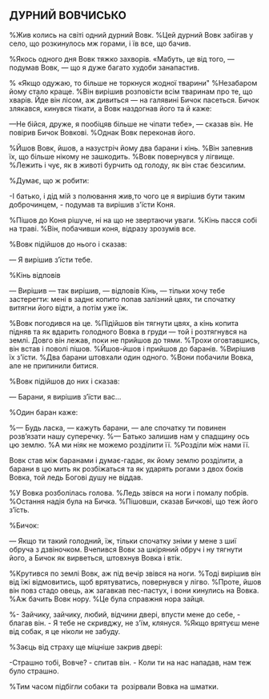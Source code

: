 ## ДУРНИЙ ВОВЧИСЬКО

%Жив колись на світі одний дурний Вовк.
%Цей дурний Вовк забігав у село, що розкинулось мж горами, і їв все, що бачив.

%Якось одного дня Вовк тяжко захворів.
«Мабуть, це від того, — подумав Вовк, — що я дуже багато худоби занапастив.

% «Якщо одужаю, то більше не торкнуся жодної тварини"
%Незабаром йому стало краще.
%Він вирішив розповісти всім тваринам про те, що хварів.
Йде він лісом, аж дивиться — на галявині Бичок пасеться.
Бичок злякався, кинувся тікати, а Вовк наздогнав його та й каже:

—Не бійся, друже, я пообіцяв більше не чіпати тебе», — сказав він.
Не повірив Бичок Вовкові.
%Однак Вовк переконав його.

%Йшов Вовк, йшов, а назустріч йому два барани і кінь.
%Він запевнив їх, що більше нікому не зашкодить.
%Вовк повернувся у лігвище.
%Лежить і чує, як в животі бурчить од голоду, як він стає безсилим.

%Думає, що ж робити:

-І батько, і дід мій з полювання жив,то чого це я вирішив бути таким доброчинцем, - подумав та вирішив з'їсти Коня.

%Пішов до Коня рішуче, ні на що не звертаючи уваги.
%Кінь пасся собі на траві.
%Він, побачивши коня, відразу зрозумів все.

%Вовк підійшов до нього і сказав:

— Я вирішив з’їсти тебе.

%Кінь відповів

— Вирішив — так вирішив, — відповів Кінь, — тільки хочу тебе застерегти: мені в заднє копито попав залізний цвях, ти спочатку витягни його відти, а потім уже їж.

%Вовк погодився на це.
%Підійшов він тягнути цвях, а кінь копита підняв та як вдарить голодного Вовка в груди — той і розтягнувся на землі.
Довго він лежав, поки не прийшов до тями.
%Трохи оговтавшись, він встав і поволі пішов.
%Йшов-йшов і прийшов до баранів.
%Вирішив їх з'їсти.
%Два барани штовхали один одного.
%Вони побачили Вовка, але не припинили битися.

%Вовк підійшов до них і сказав:

— Барани, я вирішив з’їсти вас...

%Один баран каже:

%— Будь ласка, — кажуть барани, — але спочатку ти повинен розв’язати нашу суперечку.
%— Батько залишив нам у спадщину ось цю землю.
%А ми ніяк не можемо розділити її.
%Розділи між нами її.

Вовк став між баранами і думає-гадає, як йому землю розділити, а барани в цю мить як розбіжаться та як ударять рогами з двох боків Вовка, той ледь Богові душу не віддав.

%У Вовка розболілась голова.
%Ледь звівся на ноги і помалу побрів.
%Остання надія була на Бичка.
%Пішовши, сказав Бичкові, що теж його з’їсть.

%Бичок:

— Якщо ти такий голодний, їж, тільки спочатку зніми у мене з шиї обруча з дзвіночком.
Вчепився Вовк за шкіряний обруч і ну тягнути його, а Бичок як вирветься, штовхнув Вовка і втік.

%Крутився по землі Вовк, аж під вечір звівся на ноги.
%Тоді вирішив він від їжі відмовитись, щоб врятуватись, повернувся у лігво.
%Проте, йшов він повз стадо овець, аж загавкав пес-пастух, і вони кинулись на Вовка.
%Аж бачить Вовк нору.
%Це була справжня нора зайця.

%- Зайчику, зайчику, любий, відчини двері, впусти мене до себе, - благав він. - Я тебе не скривджу, не з'їм, клянуся.
%Якщо врятуєш мене від собак, я це ніколи не забуду.

%Заєць від страху ще міцніше закрив двері:

-Страшно тобі, Вовче? - спитав він. - Коли ти на нас нападав, нам теж було страшно.

%Тим часом підбігли собаки та  розірвали Вовка на шматки.
